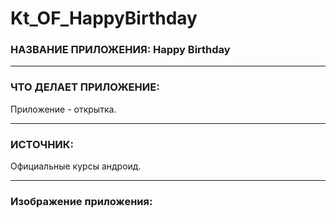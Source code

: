 # Kt_OF_HappyBirthday

### НАЗВАНИЕ ПРИЛОЖЕНИЯ: Happy Birthday

------------------------------

### ЧТО ДЕЛАЕТ ПРИЛОЖЕНИЕ:

Приложение - открытка.

------------------------------

### ИСТОЧНИК:

Официальные курсы андроид.


------------------------------

### Изображение приложения:

